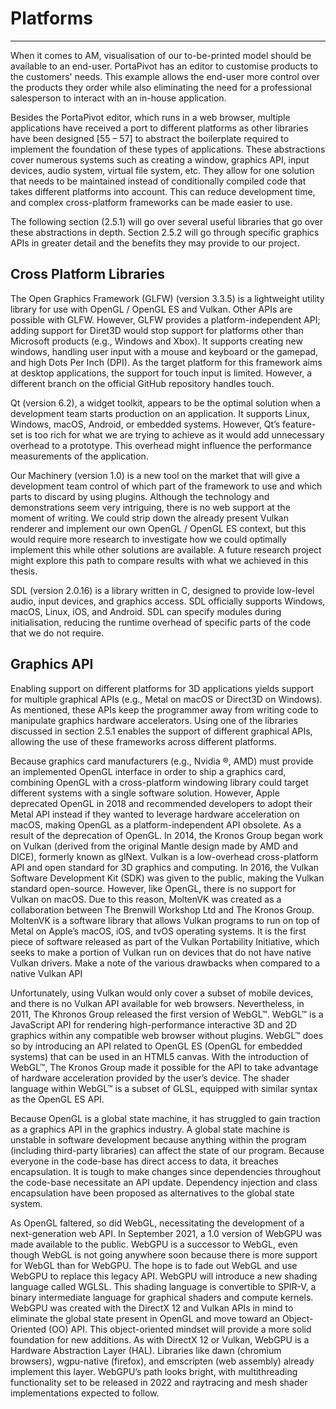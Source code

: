 # Platforms
---

When it comes to AM, visualisation of our to-be-printed model should be available to an end-user. PortaPivot has an editor to customise products to the customers' needs. This example allows the end-user more control over the products they order while also eliminating the need for a professional salesperson to interact with an in-house application.

Besides the PortaPivot editor, which runs in a web browser, multiple applications have received a port to different platforms as other libraries have been designed [55 – 57] to abstract the boilerplate required to implement the foundation of these types of applications. These abstractions cover numerous systems such as creating a window, graphics API, input devices, audio system, virtual file system, etc. They allow for one solution that needs to be maintained instead of conditionally compiled code that takes different platforms into account. This can reduce development time, and complex cross-platform frameworks can be made easier to use. 

The following section (2.5.1) will go over several useful libraries that go over these abstractions in depth. Section 2.5.2 will go through specific graphics APIs in greater detail and the benefits they may provide to our project.

## Cross Platform Libraries

The Open Graphics Framework (GLFW) (version 3.3.5) is a lightweight utility library for use with OpenGL / OpenGL ES and Vulkan. Other APIs are possible with GLFW. However, GLFW provides a platform-independent API; adding support for Diret3D would stop support for platforms other than Microsoft products (e.g., Windows and Xbox). It supports creating new windows, handling user input with a mouse and keyboard or the gamepad, and high Dots Per Inch (DPI). As the target platform for this framework aims at desktop applications, the support for touch input is limited. However, a different branch on the official GitHub repository handles touch. 

Qt (version 6.2), a widget toolkit, appears to be the optimal solution when a development team starts production on an application. It supports Linux, Windows, macOS, Android, or embedded systems. However, Qt’s feature-set is too rich for what we are trying to achieve as it would add unnecessary overhead to a prototype. This overhead might influence the performance measurements of the application. 

Our Machinery (version 1.0) is a new tool on the market that will give a development team control of which part of the framework to use and which parts to discard by using plugins. Although the technology and demonstrations seem very intriguing, there is no web support at the moment of writing. We could strip down the already present Vulkan renderer and implement our own OpenGL / OpenGL ES context, but this would require more research to investigate how we could optimally implement this while other solutions are available. A future research project might explore this path to compare results with what we achieved in this thesis.

SDL (version 2.0.16) is a library written in C, designed to provide low-level audio, input devices, and graphics access. SDL officially supports Windows, macOS, Linux, iOS, and Android. SDL can specify modules during initialisation, reducing the runtime overhead of specific parts of the code that we do not require. 

## Graphics API

Enabling support on different platforms for 3D applications yields support for multiple graphical APIs (e.g., Metal on macOS or Direct3D on Windows). As mentioned, these APIs keep the programmer away from writing code to manipulate graphics hardware accelerators. Using one of the libraries discussed in section 2.5.1 enables the support of different graphical APIs, allowing the use of these frameworks across different platforms. 

Because graphics card manufacturers (e.g., Nvidia ®, AMD)  must provide an implemented OpenGL interface in order to ship a graphics card, combining OpenGL with a cross-platform windowing library could target different systems with a single software solution. However, Apple deprecated OpenGL in 2018 and recommended developers to adopt their Metal API instead if they wanted to leverage hardware acceleration on macOS, making OpenGL as a platform-independent API obsolete. As a result of the deprecation of OpenGL. In 2014, the Kronos Group began work on Vulkan (derived from the original Mantle design made by AMD and DICE), formerly known as glNext. Vulkan is a low-overhead cross-platform API and open standard for 3D graphics and computing. In 2016, the Vulkan Software Development Kit (SDK) was given to the public, making the Vulkan standard open-source. However, like OpenGL, there is no support for Vulkan on macOS. Due to this reason, MoltenVK was created as a collaboration between The Brenwill Workshop Ltd and The Kronos Group. MoltenVK is a software library that allows Vulkan programs to run on top of Metal on Apple’s macOS, iOS, and tvOS operating systems. It is the first piece of software released as part of the Vulkan Portability Initiative, which seeks to make a portion of Vulkan run on devices that do not have native Vulkan drivers. Make a note of the various drawbacks when compared to a native Vulkan API 

Unfortunately, using Vulkan would only cover a subset of mobile devices, and there is no Vulkan API available for web browsers. Nevertheless, in 2011, The Khronos Group released the first version of WebGL™. WebGL™ is a JavaScript API for rendering high-performance interactive 3D and 2D graphics within any compatible web browser without plugins. WebGL™ does so by introducing an API related to OpenGL ES (OpenGL for embedded systems) that can be used in an HTML5 canvas. With the introduction of WebGL™, The Kronos Group made it possible for the API to take advantage of hardware acceleration provided by the user’s device. The shader language within WebGL™ is a subset of GLSL, equipped with similar syntax as the OpenGL ES API. 

Because OpenGL is a global state machine, it has struggled to gain traction as a graphics API in the graphics industry. A global state machine is unstable in software development because anything within the program (including third-party libraries) can affect the state of our program. Because everyone in the code-base has direct access to data, it breaches encapsulation. It is tough to make changes since dependencies throughout the code-base necessitate an API update. Dependency injection and class encapsulation have been proposed as alternatives to the global state system.

As OpenGL faltered, so did WebGL, necessitating the development of a next-generation web API. In September 2021, a 1.0 version of WebGPU was made available to the public. WebGPU is a successor to WebGL, even though WebGL is not going anywhere soon because there is more support for WebGL than for WebGPU. The hope is to fade out WebGL and use WebGPU to replace this legacy API. WebGPU will introduce a new shading language called WGLSL. This shading language is convertible to SPIR-V, a binary intermediate language for graphical shaders and compute kernels. WebGPU was created with the DirectX 12 and Vulkan APIs in mind to eliminate the global state present in OpenGL and move toward an Object-Oriented (OO) API. This object-oriented mindset will provide a more solid foundation for new additions. As with DirectX 12 or Vulkan, WebGPU is a Hardware Abstraction Layer (HAL). Libraries like dawn (chromium browsers), wgpu-native (firefox), and emscripten (web assembly) already implement this layer. WebGPU’s path looks bright, with multithreading functionality set to be released in 2022 and raytracing and mesh shader implementations expected to follow.
